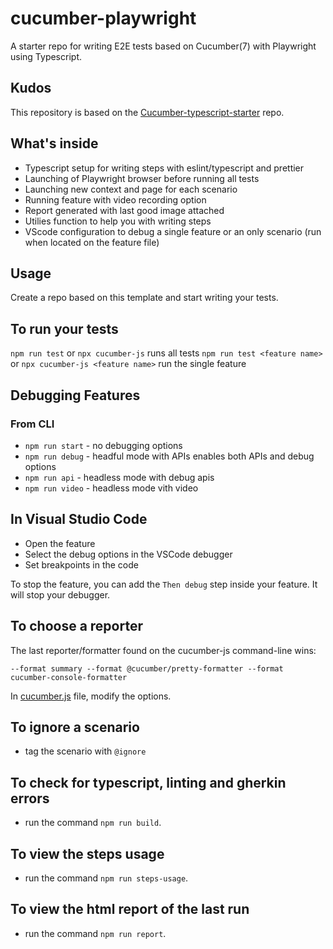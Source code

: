 # cucumber-playwright

A starter repo for writing E2E tests based on Cucumber(7) with Playwright using Typescript. 

## Kudos

This repository is based on the [Cucumber-typescript-starter](https://github.com/hdorgeval/cucumber7-ts-starter/blob/main/package.json) repo. 
## What's inside
  - Typescript setup for writing steps with eslint/typescript and prettier
  - Launching of Playwright browser before running all tests 
  - Launching new context and page for each scenario
  - Running feature with video recording option
  - Report generated with last good image attached
  - Utilies function to help you with writing steps
  - VScode configuration to debug a single feature or an only scenario (run when located on the feature file)

## Usage

Create a repo based on this template and start writing your tests. 

## To run your tests
`npm run test` or `npx cucumber-js` runs all tests
`npm run test <feature name>` or `npx cucumber-js <feature name>` run the single feature

## Debugging Features

### From CLI

- `npm run start` - no debugging options
- `npm run debug` - headful mode with APIs enables both APIs and debug options
- `npm run api` - headless mode with debug apis
- `npm run video` - headless mode vith video

## In Visual Studio Code

- Open the feature
- Select the debug options in the VSCode debugger
- Set breakpoints in the code

To stop the feature, you can add the `Then debug` step inside your feature. It will stop your debugger.
## To choose a reporter

The last reporter/formatter found on the cucumber-js command-line wins:

```text
--format summary --format @cucumber/pretty-formatter --format cucumber-console-formatter
```

In [cucumber.js](cucumber.js) file, modify the options.

## To ignore a scenario

- tag the scenario with `@ignore`

## To check for typescript, linting and gherkin errors

- run the command `npm run build`.

## To view the steps usage

- run the command `npm run steps-usage`.

## To view the html report of the last run

- run the command `npm run report`.
